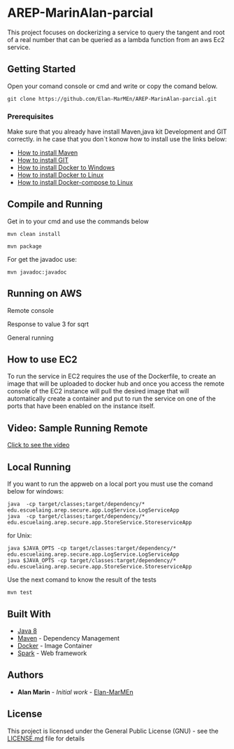 # AREP-MarinAlan-parcial

This project focuses on dockerizing a service to query the tangent and root of a real number that can be queried 
as a lambda function from an aws Ec2 service.

## Getting Started

Open your comand console or cmd and write or copy the comand below.

```
git clone https://github.com/Elan-MarMEn/AREP-MarinAlan-parcial.git
```

### Prerequisites

Make sure that you already have install Maven,java kit Development and GIT correctly. in he case that you don`t konow how to install use the links below:

* [How to install Maven](https://www.youtube.com/watch?v=RfCWg5ay5B0)
* [How to install GIT](https://git-scm.com/book/en/v2/Getting-Started-Installing-Git)
* [How to install Docker to Windows](https://docs.docker.com/docker-for-windows/install/)
* [How to install Docker to Linux](https://docs.docker.com/engine/install/ubuntu/)
* [How to install Docker-compose to Linux](https://www.digitalocean.com/community/tutorials/how-to-install-and-use-docker-compose-on-ubuntu-20-04-es)

## Compile and Running
Get in to your cmd and use the commands below

```
mvn clean install

mvn package
```

For get the javadoc use:

```
mvn javadoc:javadoc
```
## Running on AWS

Remote console
[](/explain%20resources/img/VirtualMachine.png)

Response to value 3 for sqrt
[](/explain%20resources/img/parcialAWS.png)

General running
[](/explain%20resources/img/AwsParcial2.png)

## How to use EC2  
To run the service in EC2 requires the use of the Dockerfile, to create an image that will be uploaded to docker hub and once you access the remote console of the EC2 instance will pull the desired image that will automatically create a container and put to run the service on one of the ports that have been enabled on the instance itself.


## Video: Sample Running Remote

[Click to see the video](https://github.com/Elan-MarMEn/AREP-MarinAlan-parcial/raw/main/explain%20resources/video/MarinAlan.mkv)

## Local Running

If you want to run the appweb on a local port 
you must use the comand below for windows:
```
java  -cp target/classes;target/dependency/* edu.escuelaing.arep.secure.app.LogService.LogServiceApp
java  -cp target/classes;target/dependency/* edu.escuelaing.arep.secure.app.StoreService.StoreserviceApp
```
for Unix:
```
java $JAVA_OPTS -cp target/classes:target/dependency/* edu.escuelaing.arep.secure.app.LogService.LogServiceApp
java $JAVA_OPTS -cp target/classes:target/dependency/* edu.escuelaing.arep.secure.app.StoreService.StoreserviceApp
```

Use the next comand to know the result of the tests

```
mvn test
```

## Built With

* [Java 8](https://www.java.com/es/about/whatis_java.jsp) 
* [Maven](https://maven.apache.org/) - Dependency Management
* [Docker](https://www.docker.com/) - Image Container
* [Spark](http://sparkjava.com/) - Web framework


## Authors

* **Alan Marin** - *Initial work* - [Elan-MarMEn](https://github.com/Elan-MarMEn)


## License

This project is licensed under the General Public License (GNU) - see the [LICENSE.md](LICENSE.md) file for details
